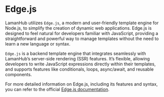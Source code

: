 # Edge.js

LamanHub utilizes `Edge.js`, a modern and user-friendly template engine for Node.js, to simplify the creation of dynamic web applications. Edge.js is designed to feel natural for developers familiar with JavaScript, providing a straightforward and powerful way to manage templates without the need to learn a new language or syntax.

`Edge.js` is a backend template engine that integrates seamlessly with LamanHub’s server-side rendering (SSR) features. It’s flexible, allowing developers to write JavaScript expressions directly within their templates, and supports features like conditionals, loops, async/await, and reusable components.

For more detailed information on Edge.js, including its features and syntax, you can refer to the official [Edge.js documentation](https://edgejs.dev).
